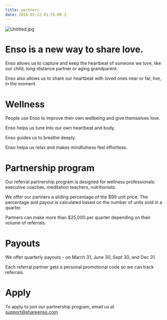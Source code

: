 ```yaml
---
title: partners
date: 2018-05-22 01:55:00 Z
---
```


![Untitled.jpg](/uploads/Untitled.jpg)

# Enso is a new way to share love.

Enso allows us to capture and keep the heartbeat of someone we love, like our child, long-distance partner or aging grandparent.

Enso also allows us to share our heartbeat with loved ones near or far, live, in the moment.

# Wellness

People use Enso to improve their own wellbeing and give themselves love. 

Enso helps us tune into our own heartbeat and body.

Enso guides us to breathe deeply.

Enso helps us relax and makes mindfulness feel effortless.

# Partnership program

Our referral partnership program is designed for wellness professionals: executive coaches, meditation teachers, nutritionists.

We offer our partners a sliding percentage of the $99 unit price. The percentage and payout is calculated based on the number of units sold in a quarter.

Partners can make more than $25,000 per quarter depending on their volume of referrals.

# Payouts

We offer quarterly payouts - on March 31, June 30, Sept 30, and Dec 31.

Each referral partner gets a personal promotional code so we can track referrals.

# Apply

To apply to join our partnership program, email us at [support@shareenso.com](mailto:support@shareenso.com)
